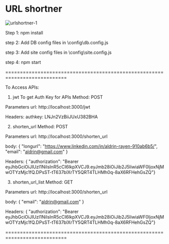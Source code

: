 # URL shortner
![urlshortner-1](https://user-images.githubusercontent.com/19823240/132262465-f9ea8971-37fc-462a-bbf7-f358904cfe56.PNG)


Step 1:
npm install 

step 2:
Add DB config files in \config\db.config.js

step 3:
Add site config files in \config\site.config.js


step 4:
npm start 



===========================================================================


To Access APIs:

1. jwt
To get Auth Key for APIs
Method: POST

Parameters
url: http://localhost:3000/jwt

Headers: authkey: LNJn2VzBiiJUxU382BHA

2. shorten_url
Method: POST

Parameters
url: http://localhost:3000/shorten_url

body: { "longurl": "https://www.linkedin.com/in/aldrin-rayen-910ab6b5/", "email": "aldrin@gmail.com" }

Headers: { "authorization": "Bearer eyJhbGciOiJIUzI1NiIsInR5cCI6IkpXVCJ9.eyJmb28iOiJib2J5IiwiaWF0IjoxNjMwOTYzMjc1fQ.DPsST-tT637blXrTY5QRT4TLHMh0q-8aX6RFHehGsZQ"}

3. shorten_url_list
Method: GET

Parameters
url: http://localhost:3000/shorten_url

body: { "email": "aldrin@gmail.com" }

Headers: { "authorization": "Bearer eyJhbGciOiJIUzI1NiIsInR5cCI6IkpXVCJ9.eyJmb28iOiJib2J5IiwiaWF0IjoxNjMwOTYzMjc1fQ.DPsST-tT637blXrTY5QRT4TLHMh0q-8aX6RFHehGsZQ"}

===========================================================================


